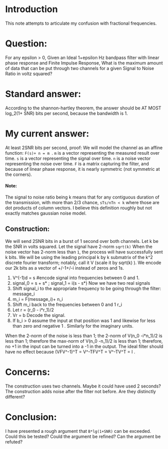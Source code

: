 # Introduction
This note attempts to articulate my confusion with fractional frequencies.
# Question:
For any epsilon > 0, Given an Ideal 1+epsilon Hz bandpass filter with linear phase response and Finite Impulse Response, 
What is the maximum amount of data that can be put through two channels for a given Signal to Noise Ratio in voltz squared?
# Standard answer:
According to the shannon-hartley theorem, the answer should be AT MOST log_2(1+ SNR) bits per second, because the bandwidth is 1.
# My current answer:
At least 2SNR bits per second, proof:
We will model the channel as an affine function: ```F(s)+ n = m ```.
```m``` is a vector representing the measured result over time.
```s``` is a vector representing the signal over time.
```n``` is a noise vector representing the noise over time.
```F``` is a matrix capturing the filter, and because of linear phase response, it is nearly symmetric (not symmetric at the corners).
#### Note:
The signal to noise ratio being k means that for any contiguous duration of the transmission,
with more than 2/3 chance, ```sTs/nTn < k``` where those are dot products of column vectors.
I believe this definition roughly but not exactly matches gaussian noise model.
## Construction:
We will send 2SNR bits in a burst of 1 second over both channels.
Let k be the SNR in volts squared. Let the signal have 2-norm ```sqrt(k)```
When the noise vector has 2-norm less than ```1```, the process will have successfully sent k bits.
We will be using the leading principal k by k submatrix of the k^2 discrete fourier transform; notably, call it V (scale it by sqrt(k) ).
We encode our 2k bits as a vector of +/-1+/-i instead of zeros and 1s.
1. V^(-1)d = s #encode signal into frequencies between 0 and 1.
2. signal_0 = s + s* ; signal_1 = i(s - s*) Now we have two real signals
3. Shift signal_i to the appropriate frequency to be going through the filter: message_i
4. m_i = F(message_i)+ n_i
5. Shift m_i back to the frequencies between 0 and 1  r_i
6. Let r = (r_0 - i*r_1)/2
7. Vr = b Decode the signal.
8. If b_i > 0 assume the input at that position was 1 and likewise for less than zero and negative 1 . Similarly for the imaginary units.

When the 2-norm of the noise is less than 1;
the 2-norm of V(n_0 -i*n_1)/2 is less than 1;
therefore the max-norm of V(n_0 -n_1)/2 is less than 1;
therefore, no +1 in the input can be turned into a -1 in the output.
The ideal filter should have no effect because (VFV^-1)^T = V^-TFV^T = V^-TV^T = I .

# Concerns:
The construction uses two channels.
Maybe it could have used 2 seconds?
The construction adds noise after the filter not before.
Are they distinctly different?

# Conclusion:
I have presented a rough argument that ```B*lg(1+SNR)``` can be exceeded.
Could this be tested? Could the argument be refined? Can the argument be refuted?
